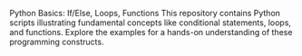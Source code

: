 Python Basics: If/Else, Loops, Functions
This repository contains Python scripts illustrating fundamental concepts like conditional statements, loops, and functions. Explore the examples for a hands-on understanding of these programming constructs.
